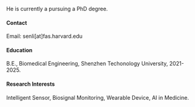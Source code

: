 
He is currently a pursuing a PhD degree.

#### Contact

Email: senli[at]fas.harvard.edu

#### Education
B.E., Biomedical Engineering, Shenzhen Techonology University, 2021-2025.

#### Research Interests
Intelligent Sensor, Biosignal Monitoring, Wearable Device, AI in Medicine.

